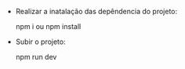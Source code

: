 
- Realizar a inatalação das depêndencia do projeto:

  npm i ou npm install

- Subir o projeto:

  npm run dev
